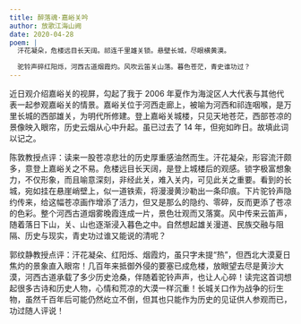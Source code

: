 ```yaml
---
title: 醉落魂·嘉峪关吟
author: 放歌江海山阙
date: 2020-04-28
poem: |
  汗花凝朵，危楼远目长天阔。祁连千里雄关锁。悬壁长城，尽眼横黄漠。

  驼铃声碎红阳烁，河西古道烟霞灼。风吹云笛关山落。暮色苍茫，青史谁功过？
---
```


近日观介绍嘉峪关的视屏，勾起了我于 2006 年夏作为海淀区人大代表与其他代表一起参观嘉峪关的情景。嘉峪关位于河西走廊上，被喻为河西和祁连咽喉，是万里长城的西部雄关，为明代所修建。登上嘉峪关城楼，只见天地苍茫，西部苍凉的景像映入眼帘，历史云烟从心中升起。虽已过去了 14 年，但宛如昨日。故填此词以记之。

陈敦教授点评：读来一股苍凉悲壮的历史厚重感油然而生。汗花凝朵，形容流汗颇多，意登上嘉峪关之不易。危楼远目长天阔，是登上城楼后的观感。锁字极富想象力，不仅形象，而且喻意深刻，非经此关，难入关内，可见此关之重要。看到的长城，宛如挂在悬崖峭壁上，似一道铁索，将漫漫黄沙勒出一条印痕。下片驼铃声隐约传来，给这幅苍凉画作增添了活力，但又是那么的隐约、零碎，反而更添了苍凉的色彩。整个河西古道烟雾晚霞连成一片，景色壮观而又落寞。风中传来云笛声，随着落日下山，关、山也逐渐浸入暮色之中。自然想起雄关漫道、民族交融与阻隔、历史与现实，青史功过谁又能说的清呢？

郭纹静教授点评：汗花凝朵、红阳烁、烟霞灼，虽只字未提“热”，但西北大漠夏日焦灼的景象直入眼帘！几百年来抵御外侵的要塞已成危楼，放眼望去尽是黄沙大漠，河西古道承载了多少历史沧桑，伴随着驼铃声声，也让人心碎！读完这首词想起很多古诗和历史人物，心情和荒凉的大漠一样沉重！长城关口作为战争的衍生物，虽然千百年后可能仍然屹立不倒，但其也只能作为历史的见证供人参观而已，功过随人评说！
